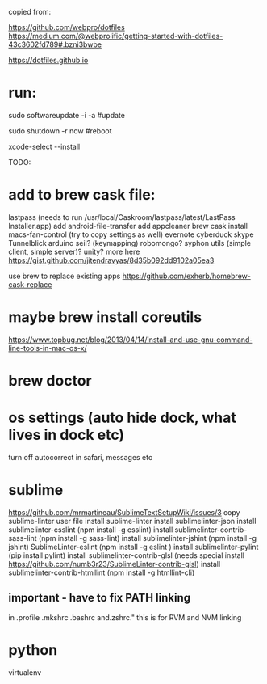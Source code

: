 copied from:

https://github.com/webpro/dotfiles
https://medium.com/@webprolific/getting-started-with-dotfiles-43c3602fd789#.bzni3bwbe

https://dotfiles.github.io

# run:

sudo softwareupdate -i -a #update

sudo shutdown -r now #reboot

xcode-select --install

TODO:

# add to brew cask file:
lastpass (needs to run /usr/local/Caskroom/lastpass/latest/LastPass Installer.app)
add android-file-transfer
add appcleaner
brew cask install macs-fan-control (try to copy settings as well)
evernote
cyberduck
skype
Tunnelblick
arduino
seil? (keymapping)
robomongo?
syphon utils (simple client, simple server)?
unity?
more here https://gist.github.com/jitendravyas/8d35b092dd9102a05ea3

use brew to replace existing apps https://github.com/exherb/homebrew-cask-replace



# maybe brew install coreutils
https://www.topbug.net/blog/2013/04/14/install-and-use-gnu-command-line-tools-in-mac-os-x/

# brew doctor

# os settings (auto hide dock, what lives in dock etc)
turn off autocorrect in safari, messages etc


# sublime
https://github.com/mrmartineau/SublimeTextSetupWiki/issues/3
copy sublime-linter user file 
install sublime-linter
install sublimelinter-json
install sublimelinter-csslint (npm install -g csslint)
install sublimelinter-contrib-sass-lint (npm install -g sass-lint)
install sublimelinter-jshint (npm install -g jshint)
SublimeLinter-eslint (npm install -g eslint
)
install sublimelinter-pylint (pip install pylint)
install sublimelinter-contrib-glsl (needs special install https://github.com/numb3r23/SublimeLinter-contrib-glsl)
install sublimelinter-contrib-htmllint (npm install -g htmllint-cli)

## important - have to fix  PATH linking 
in .profile .mkshrc .bashrc  and.zshrc."
this is for RVM and NVM linking

# python
virtualenv

